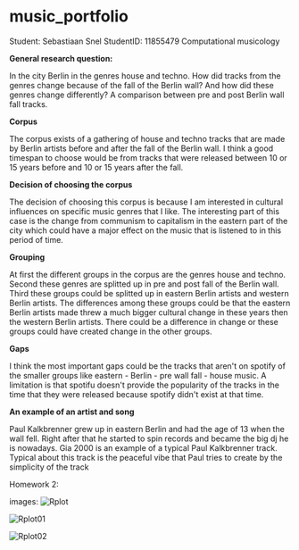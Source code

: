 # music_portfolio

Student: Sebastiaan Snel
StudentID: 11855479
Computational musicology

**General research question:**

In the city Berlin in the genres house and techno. How did tracks from the genres change because of the fall of the Berlin wall? 
And how did these genres change differently? A comparison between pre and post Berlin wall fall tracks. 

 **Corpus** 

The corpus exists of a gathering of house and techno tracks that are made by Berlin artists before and after the fall of the Berlin wall.
I think a good timespan to choose would be from tracks that were released between 10 or 15 years before and 10 or 15 years after the fall.

**Decision of choosing the corpus**

The decision of choosing this corpus is because I am interested in cultural influences on specific music genres that I like. The interesting 
part of this case is the change from communism to capitalism in the eastern part of the city which could have a major effect on the music
that is listened to in this period of time. 

**Grouping**

At first the different groups in the corpus are the genres house and techno. Second these genres are splitted up in pre and post fall of the Berlin wall.
Third these groups could be splitted up in eastern Berlin artists and western Berlin artists. The differences among these groups could be that the eastern 
Berlin artists made threw a much bigger cultural change in these years then the western Berlin artists. There could be a difference in change or these 
groups could have created change in the other groups.

**Gaps**

I think the most important gaps could be the tracks that aren't on spotify of the smaller groups like eastern - Berlin - pre wall fall - house music. 
A limitation is that spotifu doesn't provide the popularity of the tracks in the time that they were released because spotify didn't exist at that time.

**An example of an artist and song**

Paul Kalkbrenner grew up in eastern Berlin and had the age of 13 when the wall fell. Right after that he started to spin records and became the big dj he
is nowadays. Gia 2000 is an example of a typical Paul Kalkbrenner track. Typical about this track is the peaceful vibe that Paul tries to create by the
simplicity of the track



Homework 2:

images:
![Rplot](https://user-images.githubusercontent.com/59564243/154936037-e75fc40d-0620-46ed-b2e9-562321b1e93f.png)

![Rplot01](https://user-images.githubusercontent.com/59564243/154936071-91d4c8b3-6bf8-49da-83a9-72feac5cc191.png)

![Rplot02](https://user-images.githubusercontent.com/59564243/154936089-69fc2aa9-7df5-4cd8-8a31-3f8f7ab642dc.png)













